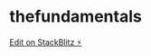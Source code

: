 # thefundamentals

[Edit on StackBlitz ⚡️](https://stackblitz.com/edit/sveltejs-kit-template-default-kknge7)